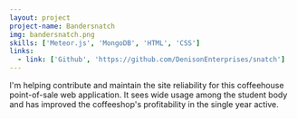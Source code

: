 ```yaml
---
layout: project
project-name: Bandersnatch
img: bandersnatch.png
skills: ['Meteor.js', 'MongoDB', 'HTML', 'CSS']
links:
  - link: ['Github', 'https://github.com/DenisonEnterprises/snatch']
---
```


I'm helping contribute and maintain the site reliability for this coffeehouse point-of-sale web application. It sees wide usage among the student body and has improved the coffeeshop's profitability in the single year active.
